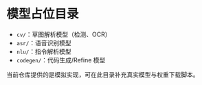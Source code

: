 # 模型占位目录

- `cv/`：草图解析模型（检测、OCR）
- `asr/`：语音识别模型
- `nlu/`：指令解析模型
- `codegen/`：代码生成/Refine 模型

当前仓库提供的是模拟实现，可在此目录补充真实模型与权重下载脚本。
